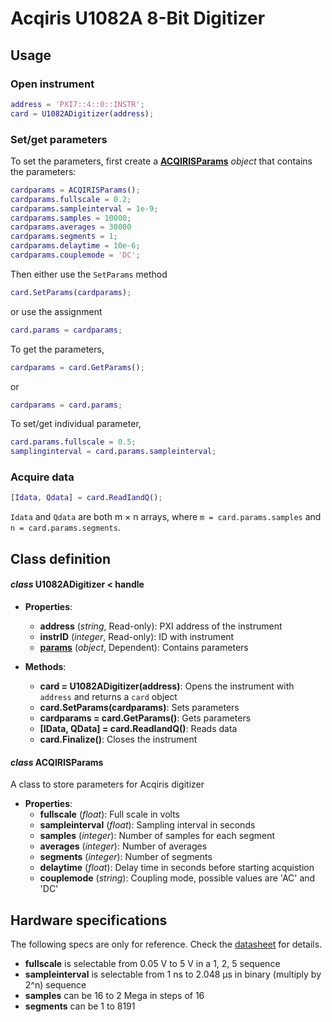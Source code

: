 # Acqiris U1082A 8-Bit Digitizer
## Usage
### Open instrument
```matlab
address = 'PXI7::4::0::INSTR';
card = U1082ADigitizer(address);
```
### Set/get parameters
To set the parameters, first create a [**ACQIRISParams**](#params) *object* that contains the parameters:
```matlab
cardparams = ACQIRISParams();
cardparams.fullscale = 0.2;
cardparams.sampleinterval = 1e-9;
cardparams.samples = 10000;
cardparams.averages = 30000
cardparams.segments = 1;
cardparams.delaytime = 10e-6;
cardparams.couplemode = 'DC';
```
Then either use the `SetParams` method
```matlab
card.SetParams(cardparams);
```
or use the assignment
```matlab
card.params = cardparams;
```
To get the parameters,
```matlab
cardparams = card.GetParams();
```
or
```matlab
cardparams = card.params;
```
To set/get individual parameter,
```matlab
card.params.fullscale = 0.5;
samplinginterval = card.params.sampleinterval;
```
### Acquire data
```matlab
[Idata, Qdata] = card.ReadIandQ();
```
`Idata` and `Qdata` are both m × n arrays, where `m = card.params.samples` and `n = card.params.segments`.

## Class definition
#### *class* U1082ADigitizer < handle
* **Properties**: 
  * **address** (*string*, Read-only): PXI address of the instrument
  * **instrID** (*integer*, Read-only): ID with instrument
  * [**params**](#params) (*object*, Dependent): Contains parameters

* **Methods**:
  * **card = U1082ADigitizer(address)**: Opens the instrument with `address` and returns a `card` object
  * **card.SetParams(cardparams)**: Sets parameters
  * **cardparams = card.GetParams()**: Gets parameters
  * **[IData, QData] = card.ReadIandQ()**: Reads data
  * **card.Finalize()**: Closes the instrument
  
#### <a name="params"></a>*class* ACQIRISParams
A class to store parameters for Acqiris digitizer
* **Properties**:
  * **fullscale** (*float*): Full scale in volts
  * **sampleinterval** (*float*): Sampling interval in seconds
  * **samples** (*integer*): Number of samples for each segment
  * **averages** (*integer*): Number of averages
  * **segments** (*integer*): Number of segments
  * **delaytime** (*float*): Delay time in seconds before starting acquistion
  * **couplemode** (*string*): Coupling mode, possible values are 'AC' and 'DC'
  
## Hardware specifications
The following specs are only for reference. Check the [datasheet](./Specs.pdf) for details.

- **fullscale**  is selectable from 0.05 V to 5 V in a 1, 2, 5 sequence
- **sampleinterval** is selectable from 1 ns to 2.048 μs in binary (multiply by 2^n) sequence
- **samples** can be 16 to 2 Mega in steps of 16
- **segments** can be 1 to 8191
